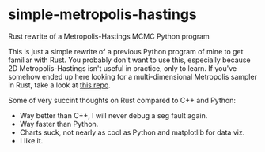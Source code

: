 # simple-metropolis-hastings
Rust rewrite of a Metropolis-Hastings MCMC Python program

This is just a simple rewrite of a previous Python program of mine to get familiar with Rust.
You probably don't want to use this, especially because 2D Metropolis-Hastings isn't useful in practice, only to learn.
If you've somehow ended up here looking for a multi-dimensional Metropolis sampler in Rust, take a look at [this repo](https://github.com/ManifoldFR/rust-metropolis).

Some of very succint thoughts on Rust compared to C++ and Python:
- Way better than C++, I will never debug a seg fault again.
- Way faster than Python.
- Charts suck, not nearly as cool as Python and matplotlib for data viz.
- I like it.
